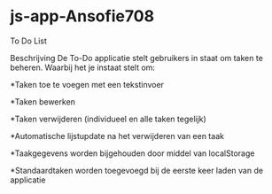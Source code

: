 # js-app-Ansofie708

To Do List

Beschrijving
De To-Do applicatie stelt gebruikers in staat om taken te beheren. Waarbij het je instaat stelt om:

*Taken toe te voegen met een tekstinvoer

*Taken bewerken

*Taken verwijderen (individueel en alle taken tegelijk)

*Automatische lijstupdate na het verwijderen van een taak

*Taakgegevens worden bijgehouden door middel van localStorage

*Standaardtaken worden toegevoegd bij de eerste keer laden van de applicatie



